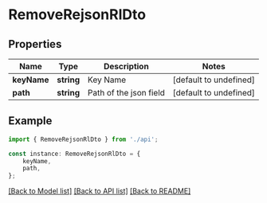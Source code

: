 # RemoveRejsonRlDto


## Properties

Name | Type | Description | Notes
------------ | ------------- | ------------- | -------------
**keyName** | **string** | Key Name | [default to undefined]
**path** | **string** | Path of the json field | [default to undefined]

## Example

```typescript
import { RemoveRejsonRlDto } from './api';

const instance: RemoveRejsonRlDto = {
    keyName,
    path,
};
```

[[Back to Model list]](../README.md#documentation-for-models) [[Back to API list]](../README.md#documentation-for-api-endpoints) [[Back to README]](../README.md)
